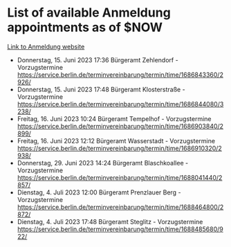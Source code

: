 # List of available Anmeldung appointments as of $NOW
[Link to Anmeldung website](https://service.berlin.de/terminvereinbarung/termin/tag.php?termin=1&anliegen[]=120686&dienstleisterlist=122210,122217,327316,122219,327312,122227,327314,122231,327346,122243,327348,122254,122252,329742,122260,329745,122262,329748,122271,327278,122273,327274,122277,327276,330436,122280,327294,122282,327290,122284,327292,122291,327270,122285,327266,122286,327264,122296,327268,150230,329760,122297,327286,122294,327284,122312,329763,122314,329775,122304,327330,122311,327334,122309,327332,317869,122281,327352,122279,329772,122283,122276,327324,122274,327326,122267,329766,122246,327318,122251,327320,122257,327322,122208,327298,122226,327300&herkunft=http%3A%2F%2Fservice.berlin.de%2Fdienstleistung%2F120686%2F)
- Donnerstag, 15. Juni 2023 17:36 Bürgeramt Zehlendorf - Vorzugstermine https://service.berlin.de/terminvereinbarung/termin/time/1686843360/2926/
- Donnerstag, 15. Juni 2023 17:48 Bürgeramt Klosterstraße - Vorzugstermine https://service.berlin.de/terminvereinbarung/termin/time/1686844080/3238/
- Freitag, 16. Juni 2023 10:24 Bürgeramt Tempelhof - Vorzugstermine https://service.berlin.de/terminvereinbarung/termin/time/1686903840/2899/
- Freitag, 16. Juni 2023 12:12 Bürgeramt Wasserstadt - Vorzugstermine https://service.berlin.de/terminvereinbarung/termin/time/1686910320/2938/
- Donnerstag, 29. Juni 2023 14:24 Bürgeramt Blaschkoallee - Vorzugstermine https://service.berlin.de/terminvereinbarung/termin/time/1688041440/2857/
- Dienstag, 4. Juli 2023 12:00 Bürgeramt Prenzlauer Berg - Vorzugstermine https://service.berlin.de/terminvereinbarung/termin/time/1688464800/2872/
- Dienstag, 4. Juli 2023 17:48 Bürgeramt Steglitz - Vorzugstermine https://service.berlin.de/terminvereinbarung/termin/time/1688485680/922/
